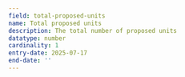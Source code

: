 ```yaml
---
field: total-proposed-units
name: Total proposed units
description: The total number of proposed units
datatype: number
cardinality: 1
entry-date: 2025-07-17
end-date: ''
---
```

